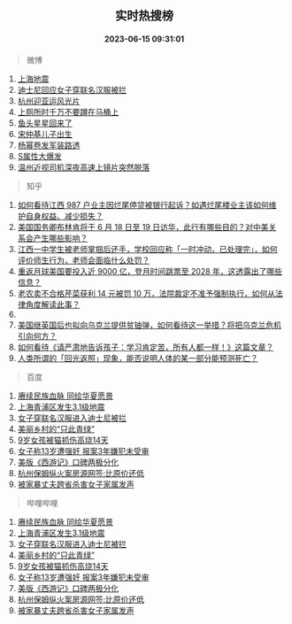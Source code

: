 <div align="center"><h2>实时热搜榜</h2><h4>2023-06-15 09:31:01</h4></div>

> 微博  

1. [上海地震](https://s.weibo.com/weibo?q=%E4%B8%8A%E6%B5%B7%E5%9C%B0%E9%9C%87&t=31&band_rank=1&Refer=top)<br />
2. [迪士尼回应女子穿联名汉服被拦](https://s.weibo.com/weibo?q=%23%E8%BF%AA%E5%A3%AB%E5%B0%BC%E5%9B%9E%E5%BA%94%E5%A5%B3%E5%AD%90%E7%A9%BF%E8%81%94%E5%90%8D%E6%B1%89%E6%9C%8D%E8%A2%AB%E6%8B%A6%23&t=31&band_rank=2&Refer=top)<br />
3. [杭州迎亚运风光片](https://s.weibo.com/weibo?q=%23%E6%9D%AD%E5%B7%9E%E8%BF%8E%E4%BA%9A%E8%BF%90%E9%A3%8E%E5%85%89%E7%89%87%23&t=31&band_rank=3&Refer=top)<br />
4. [上厕所时千万不要蹲在马桶上](https://s.weibo.com/weibo?q=%23%E4%B8%8A%E5%8E%95%E6%89%80%E6%97%B6%E5%8D%83%E4%B8%87%E4%B8%8D%E8%A6%81%E8%B9%B2%E5%9C%A8%E9%A9%AC%E6%A1%B6%E4%B8%8A%23&t=31&band_rank=4&Refer=top)<br />
5. [鱼头星星回来了](https://s.weibo.com/weibo?q=%E9%B1%BC%E5%A4%B4%E6%98%9F%E6%98%9F%E5%9B%9E%E6%9D%A5%E4%BA%86&t=31&band_rank=5&Refer=top)<br />
6. [宋仲基儿子出生](https://s.weibo.com/weibo?q=%23%E5%AE%8B%E4%BB%B2%E5%9F%BA%E5%84%BF%E5%AD%90%E5%87%BA%E7%94%9F%23&t=31&band_rank=6&Refer=top)<br />
7. [杨幂卷发军装路透](https://s.weibo.com/weibo?q=%23%E6%9D%A8%E5%B9%82%E5%8D%B7%E5%8F%91%E5%86%9B%E8%A3%85%E8%B7%AF%E9%80%8F%23&t=31&band_rank=7&Refer=top)<br />
8. [S属性大爆发](https://s.weibo.com/weibo?q=S%E5%B1%9E%E6%80%A7%E5%A4%A7%E7%88%86%E5%8F%91&t=31&band_rank=8&Refer=top)<br />
9. [温州近视司机深夜高速上镜片突然脱落](https://s.weibo.com/weibo?q=%23%E6%B8%A9%E5%B7%9E%E8%BF%91%E8%A7%86%E5%8F%B8%E6%9C%BA%E6%B7%B1%E5%A4%9C%E9%AB%98%E9%80%9F%E4%B8%8A%E9%95%9C%E7%89%87%E7%AA%81%E7%84%B6%E8%84%B1%E8%90%BD%23&t=31&band_rank=9&Refer=top)<br />

> 知乎  

1. [如何看待江西 987 户业主因烂尾停贷被银行起诉？如遇烂尾楼业主该如何维护自身权益、减少损失？](https://www.zhihu.com/question/606249895)<br />
2. [美国国务卿布林肯将于 6 月 18 日至 19 日访华，此行有哪些目的？对中美关系会产生哪些影响？](https://www.zhihu.com/question/606641194)<br />
3. [江西一中学生被老师掌掴后还手，学校回应称「一时冲动，已处理完」，如何评价师生行为，老师会面临什么处罚？](https://www.zhihu.com/question/606355810)<br />
4. [重返月球美国要投入近 9000 亿，登月时间跳票至 2028 年，这透露出了哪些信息？](https://www.zhihu.com/question/606394948)<br />
5. [老农卖不合格芹菜获利 14 元被罚 10 万，法院裁定不准予强制执行，如何从法律角度解读此事？](https://www.zhihu.com/question/606519434)<br />
6. []()<br />
7. [美国继英国后也拟向乌克兰提供贫铀弹，如何看待这一举措？将把乌克兰危机引向何方？](https://www.zhihu.com/question/606528634)<br />
8. [如何看待《请严肃地告诉孩子：学习肯定苦，所有人都一样！》这篇文章？](https://www.zhihu.com/question/606593393)<br />
9. [人类所谓的「回光返照」现象，能否说明人体的某一部分能预测死亡？](https://www.zhihu.com/question/604924796)<br />

> 百度  

1. [赓续民族血脉 同绘华夏愿景](https://www.baidu.com/s?wd=%E8%B5%93%E7%BB%AD%E6%B0%91%E6%97%8F%E8%A1%80%E8%84%89+%E5%90%8C%E7%BB%98%E5%8D%8E%E5%A4%8F%E6%84%BF%E6%99%AF&sa=fyb_news&rsv_dl=fyb_news)<br />
2. [上海青浦区发生3.1级地震](https://www.baidu.com/s?wd=%E4%B8%8A%E6%B5%B7%E9%9D%92%E6%B5%A6%E5%8C%BA%E5%8F%91%E7%94%9F3.1%E7%BA%A7%E5%9C%B0%E9%9C%87&sa=fyb_news&rsv_dl=fyb_news)<br />
3. [女子穿联名汉服进入迪士尼被拦](https://www.baidu.com/s?wd=%E5%A5%B3%E5%AD%90%E7%A9%BF%E8%81%94%E5%90%8D%E6%B1%89%E6%9C%8D%E8%BF%9B%E5%85%A5%E8%BF%AA%E5%A3%AB%E5%B0%BC%E8%A2%AB%E6%8B%A6&sa=fyb_news&rsv_dl=fyb_news)<br />
4. [美丽乡村的“只此青绿”](https://www.baidu.com/s?wd=%E7%BE%8E%E4%B8%BD%E4%B9%A1%E6%9D%91%E7%9A%84%E2%80%9C%E5%8F%AA%E6%AD%A4%E9%9D%92%E7%BB%BF%E2%80%9D&sa=fyb_news&rsv_dl=fyb_news)<br />
5. [9岁女孩被猫抓伤高烧14天](https://www.baidu.com/s?wd=9%E5%B2%81%E5%A5%B3%E5%AD%A9%E8%A2%AB%E7%8C%AB%E6%8A%93%E4%BC%A4%E9%AB%98%E7%83%A714%E5%A4%A9&sa=fyb_news&rsv_dl=fyb_news)<br />
6. [女子称13岁遭强奸 报案3年嫌犯未受审](https://www.baidu.com/s?wd=%E5%A5%B3%E5%AD%90%E7%A7%B013%E5%B2%81%E9%81%AD%E5%BC%BA%E5%A5%B8+%E6%8A%A5%E6%A1%883%E5%B9%B4%E5%AB%8C%E7%8A%AF%E6%9C%AA%E5%8F%97%E5%AE%A1&sa=fyb_news&rsv_dl=fyb_news)<br />
7. [美版《西游记》口碑两极分化](https://www.baidu.com/s?wd=%E7%BE%8E%E7%89%88%E3%80%8A%E8%A5%BF%E6%B8%B8%E8%AE%B0%E3%80%8B%E5%8F%A3%E7%A2%91%E4%B8%A4%E6%9E%81%E5%88%86%E5%8C%96&sa=fyb_news&rsv_dl=fyb_news)<br />
8. [杭州保姆纵火案房源网签:比原价还低](https://www.baidu.com/s?wd=%E6%9D%AD%E5%B7%9E%E4%BF%9D%E5%A7%86%E7%BA%B5%E7%81%AB%E6%A1%88%E6%88%BF%E6%BA%90%E7%BD%91%E7%AD%BE%3A%E6%AF%94%E5%8E%9F%E4%BB%B7%E8%BF%98%E4%BD%8E&sa=fyb_news&rsv_dl=fyb_news)<br />
9. [被家暴丈夫跨省杀害女子家属发声](https://www.baidu.com/s?wd=%E8%A2%AB%E5%AE%B6%E6%9A%B4%E4%B8%88%E5%A4%AB%E8%B7%A8%E7%9C%81%E6%9D%80%E5%AE%B3%E5%A5%B3%E5%AD%90%E5%AE%B6%E5%B1%9E%E5%8F%91%E5%A3%B0&sa=fyb_news&rsv_dl=fyb_news)<br />

> 哔哩哔哩  

1. [赓续民族血脉 同绘华夏愿景](https://www.baidu.com/s?wd=%E8%B5%93%E7%BB%AD%E6%B0%91%E6%97%8F%E8%A1%80%E8%84%89+%E5%90%8C%E7%BB%98%E5%8D%8E%E5%A4%8F%E6%84%BF%E6%99%AF&sa=fyb_news&rsv_dl=fyb_news)<br />
2. [上海青浦区发生3.1级地震](https://www.baidu.com/s?wd=%E4%B8%8A%E6%B5%B7%E9%9D%92%E6%B5%A6%E5%8C%BA%E5%8F%91%E7%94%9F3.1%E7%BA%A7%E5%9C%B0%E9%9C%87&sa=fyb_news&rsv_dl=fyb_news)<br />
3. [女子穿联名汉服进入迪士尼被拦](https://www.baidu.com/s?wd=%E5%A5%B3%E5%AD%90%E7%A9%BF%E8%81%94%E5%90%8D%E6%B1%89%E6%9C%8D%E8%BF%9B%E5%85%A5%E8%BF%AA%E5%A3%AB%E5%B0%BC%E8%A2%AB%E6%8B%A6&sa=fyb_news&rsv_dl=fyb_news)<br />
4. [美丽乡村的“只此青绿”](https://www.baidu.com/s?wd=%E7%BE%8E%E4%B8%BD%E4%B9%A1%E6%9D%91%E7%9A%84%E2%80%9C%E5%8F%AA%E6%AD%A4%E9%9D%92%E7%BB%BF%E2%80%9D&sa=fyb_news&rsv_dl=fyb_news)<br />
5. [9岁女孩被猫抓伤高烧14天](https://www.baidu.com/s?wd=9%E5%B2%81%E5%A5%B3%E5%AD%A9%E8%A2%AB%E7%8C%AB%E6%8A%93%E4%BC%A4%E9%AB%98%E7%83%A714%E5%A4%A9&sa=fyb_news&rsv_dl=fyb_news)<br />
6. [女子称13岁遭强奸 报案3年嫌犯未受审](https://www.baidu.com/s?wd=%E5%A5%B3%E5%AD%90%E7%A7%B013%E5%B2%81%E9%81%AD%E5%BC%BA%E5%A5%B8+%E6%8A%A5%E6%A1%883%E5%B9%B4%E5%AB%8C%E7%8A%AF%E6%9C%AA%E5%8F%97%E5%AE%A1&sa=fyb_news&rsv_dl=fyb_news)<br />
7. [美版《西游记》口碑两极分化](https://www.baidu.com/s?wd=%E7%BE%8E%E7%89%88%E3%80%8A%E8%A5%BF%E6%B8%B8%E8%AE%B0%E3%80%8B%E5%8F%A3%E7%A2%91%E4%B8%A4%E6%9E%81%E5%88%86%E5%8C%96&sa=fyb_news&rsv_dl=fyb_news)<br />
8. [杭州保姆纵火案房源网签:比原价还低](https://www.baidu.com/s?wd=%E6%9D%AD%E5%B7%9E%E4%BF%9D%E5%A7%86%E7%BA%B5%E7%81%AB%E6%A1%88%E6%88%BF%E6%BA%90%E7%BD%91%E7%AD%BE%3A%E6%AF%94%E5%8E%9F%E4%BB%B7%E8%BF%98%E4%BD%8E&sa=fyb_news&rsv_dl=fyb_news)<br />
9. [被家暴丈夫跨省杀害女子家属发声](https://www.baidu.com/s?wd=%E8%A2%AB%E5%AE%B6%E6%9A%B4%E4%B8%88%E5%A4%AB%E8%B7%A8%E7%9C%81%E6%9D%80%E5%AE%B3%E5%A5%B3%E5%AD%90%E5%AE%B6%E5%B1%9E%E5%8F%91%E5%A3%B0&sa=fyb_news&rsv_dl=fyb_news)<br />
